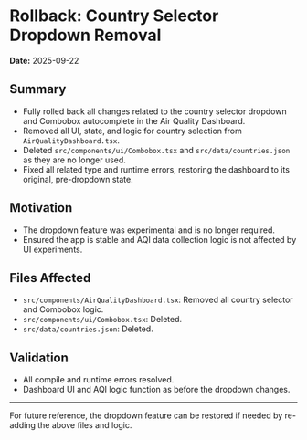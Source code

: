 # Rollback: Country Selector Dropdown Removal

**Date:** 2025-09-22

## Summary
- Fully rolled back all changes related to the country selector dropdown and Combobox autocomplete in the Air Quality Dashboard.
- Removed all UI, state, and logic for country selection from `AirQualityDashboard.tsx`.
- Deleted `src/components/ui/Combobox.tsx` and `src/data/countries.json` as they are no longer used.
- Fixed all related type and runtime errors, restoring the dashboard to its original, pre-dropdown state.

## Motivation
- The dropdown feature was experimental and is no longer required.
- Ensured the app is stable and AQI data collection logic is not affected by UI experiments.

## Files Affected
- `src/components/AirQualityDashboard.tsx`: Removed all country selector and Combobox logic.
- `src/components/ui/Combobox.tsx`: Deleted.
- `src/data/countries.json`: Deleted.

## Validation
- All compile and runtime errors resolved.
- Dashboard UI and AQI logic function as before the dropdown changes.

---

For future reference, the dropdown feature can be restored if needed by re-adding the above files and logic.
